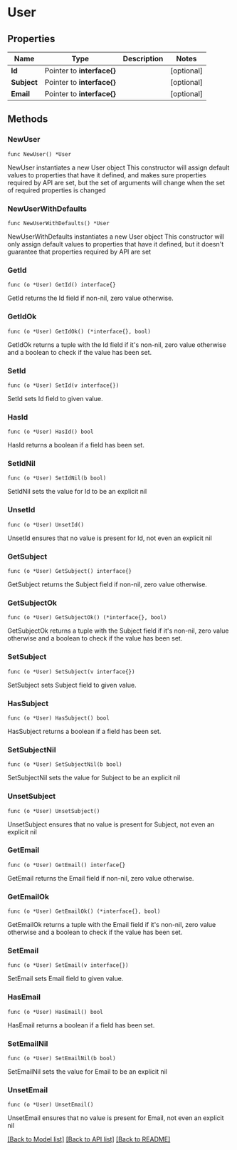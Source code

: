 # User

## Properties

Name | Type | Description | Notes
------------ | ------------- | ------------- | -------------
**Id** | Pointer to **interface{}** |  | [optional] 
**Subject** | Pointer to **interface{}** |  | [optional] 
**Email** | Pointer to **interface{}** |  | [optional] 

## Methods

### NewUser

`func NewUser() *User`

NewUser instantiates a new User object
This constructor will assign default values to properties that have it defined,
and makes sure properties required by API are set, but the set of arguments
will change when the set of required properties is changed

### NewUserWithDefaults

`func NewUserWithDefaults() *User`

NewUserWithDefaults instantiates a new User object
This constructor will only assign default values to properties that have it defined,
but it doesn't guarantee that properties required by API are set

### GetId

`func (o *User) GetId() interface{}`

GetId returns the Id field if non-nil, zero value otherwise.

### GetIdOk

`func (o *User) GetIdOk() (*interface{}, bool)`

GetIdOk returns a tuple with the Id field if it's non-nil, zero value otherwise
and a boolean to check if the value has been set.

### SetId

`func (o *User) SetId(v interface{})`

SetId sets Id field to given value.

### HasId

`func (o *User) HasId() bool`

HasId returns a boolean if a field has been set.

### SetIdNil

`func (o *User) SetIdNil(b bool)`

 SetIdNil sets the value for Id to be an explicit nil

### UnsetId
`func (o *User) UnsetId()`

UnsetId ensures that no value is present for Id, not even an explicit nil
### GetSubject

`func (o *User) GetSubject() interface{}`

GetSubject returns the Subject field if non-nil, zero value otherwise.

### GetSubjectOk

`func (o *User) GetSubjectOk() (*interface{}, bool)`

GetSubjectOk returns a tuple with the Subject field if it's non-nil, zero value otherwise
and a boolean to check if the value has been set.

### SetSubject

`func (o *User) SetSubject(v interface{})`

SetSubject sets Subject field to given value.

### HasSubject

`func (o *User) HasSubject() bool`

HasSubject returns a boolean if a field has been set.

### SetSubjectNil

`func (o *User) SetSubjectNil(b bool)`

 SetSubjectNil sets the value for Subject to be an explicit nil

### UnsetSubject
`func (o *User) UnsetSubject()`

UnsetSubject ensures that no value is present for Subject, not even an explicit nil
### GetEmail

`func (o *User) GetEmail() interface{}`

GetEmail returns the Email field if non-nil, zero value otherwise.

### GetEmailOk

`func (o *User) GetEmailOk() (*interface{}, bool)`

GetEmailOk returns a tuple with the Email field if it's non-nil, zero value otherwise
and a boolean to check if the value has been set.

### SetEmail

`func (o *User) SetEmail(v interface{})`

SetEmail sets Email field to given value.

### HasEmail

`func (o *User) HasEmail() bool`

HasEmail returns a boolean if a field has been set.

### SetEmailNil

`func (o *User) SetEmailNil(b bool)`

 SetEmailNil sets the value for Email to be an explicit nil

### UnsetEmail
`func (o *User) UnsetEmail()`

UnsetEmail ensures that no value is present for Email, not even an explicit nil

[[Back to Model list]](../README.md#documentation-for-models) [[Back to API list]](../README.md#documentation-for-api-endpoints) [[Back to README]](../README.md)


